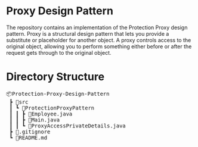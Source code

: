 # Proxy Design Pattern

The repository contains an implementation of the Protection Proxy design pattern. Proxy is a structural design pattern that lets you provide a substitute or placeholder for another object. A proxy controls access to the original object, allowing you to perform something either before or after the request gets through to the original object.

# Directory Structure

<pre>
📦Protection-Proxy-Design-Pattern
 ┣ 📂src
 ┃ ┗ 📂ProtectionProxyPattern
 ┃ ┃ ┣ 📜Employee.java
 ┃ ┃ ┣ 📜Main.java
 ┃ ┃ ┗ 📜ProxyAccessPrivateDetails.java
 ┣ 📜.gitignore
 ┗ 📜README.md
</pre>

